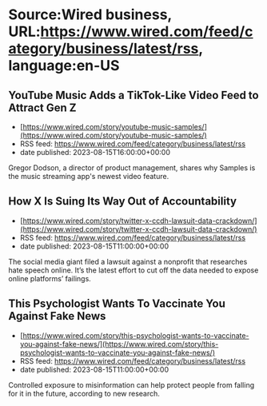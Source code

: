 # Source:Wired business, URL:https://www.wired.com/feed/category/business/latest/rss, language:en-US

## YouTube Music Adds a TikTok-Like Video Feed to Attract Gen Z
 - [https://www.wired.com/story/youtube-music-samples/](https://www.wired.com/story/youtube-music-samples/)
 - RSS feed: https://www.wired.com/feed/category/business/latest/rss
 - date published: 2023-08-15T16:00:00+00:00

Gregor Dodson, a director of product management, shares why Samples is the music streaming app's newest video feature.

## How X Is Suing Its Way Out of Accountability
 - [https://www.wired.com/story/twitter-x-ccdh-lawsuit-data-crackdown/](https://www.wired.com/story/twitter-x-ccdh-lawsuit-data-crackdown/)
 - RSS feed: https://www.wired.com/feed/category/business/latest/rss
 - date published: 2023-08-15T11:00:00+00:00

The social media giant filed a lawsuit against a nonprofit that researches hate speech online. It’s the latest effort to cut off the data needed to expose online platforms’ failings.

## This Psychologist Wants To Vaccinate You Against Fake News
 - [https://www.wired.com/story/this-psychologist-wants-to-vaccinate-you-against-fake-news/](https://www.wired.com/story/this-psychologist-wants-to-vaccinate-you-against-fake-news/)
 - RSS feed: https://www.wired.com/feed/category/business/latest/rss
 - date published: 2023-08-15T11:00:00+00:00

Controlled exposure to misinformation can help protect people from falling for it in the future, according to new research.

